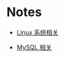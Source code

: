 # Notes

- [Linux 系统相关](https://github.com/1874yin/Notes/blob/master/notes/Linux%20%E7%B3%BB%E7%BB%9F%E7%9B%B8%E5%85%B3-%E7%9B%AE%E5%BD%95.md)

- [MySQL 相关](https://github.com/1874yin/Notes/blob/master/notes/MySQL%20%E7%9B%B8%E5%85%B3.md)
